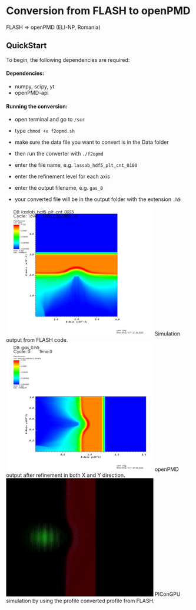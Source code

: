Conversion from FLASH to openPMD
================================

FLASH => openPMD (ELI-NP, Romania)

## QuickStart
To begin, the following dependencies are required:

#### Dependencies:

- numpy, scipy, yt
- openPMD-api

#### Running the conversion:

- open terminal and go to `/scr`

- type `chmod +x f2opmd.sh`

- make sure the data file you want to convert is in the Data folder 

- then run the converter with `./f2opmd`

- enter the file name, e.g. `lassab_hdf5_plt_cnt_0100`

- enter the refinement level for each axis

- enter the output filename, e.g. `gas_0`

- your converted file will be in the output folder with the extension `.h5`




<img src="Data/visit0001.png" alt="text" width="400"/>
Simulation output from FLASH code.

<img src="src/output/visit0000.png" alt="text" width="400"/>
openPMD output after refinement in both X and Y direction.

<img src="src/output/e_png_yx_0.5_001200.png" alt="text" width="400"/>
PIConGPU simulation by using the profile converted profile from FLASH.